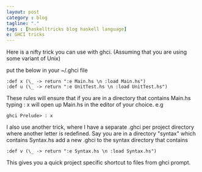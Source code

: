 ```yaml
---
layout: post
category : blog
tagline: "."
tags : [haskelltricks blog haskell language]
e: GHCI tricks
---
```


Here is a nifty trick you can use with ghci. (Assuming that you are using some variant of Unix)

put the below in your ~/.ghci file

~~~
:def x (\_ -> return ":e Main.hs \n :load Main.hs")
:def u (\_ -> return ":e UnitTest.hs \n :load UnitTest.hs")
~~~

These rules will ensure that if you are in a directory that contains Main.hs typing : x will open up Main.hs in the editor of your choice.
e.g

~~~
ghci Prelude> : x
~~~

I also use another trick, where I have a separate .ghci per project directory where another letter is redefined. Say you are in a directory "syntax" which contains Syntax.hs add a new .ghci to the syntax directory that contains

~~~
:def v (\_ -> return ":e Syntax.hs \n :load Syntax.hs")
~~~

This gives you a quick project specific shortcut to files from ghci prompt.
